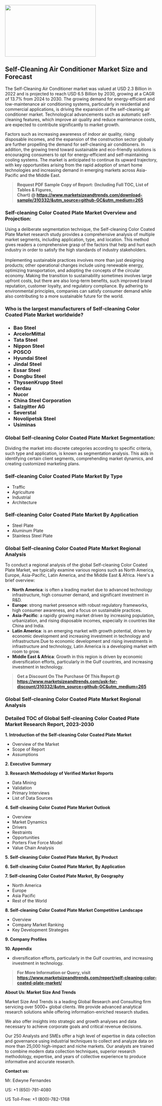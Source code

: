 <p><img class="alignnone size-medium wp-image-20088" src="https://ffe5etoiles.com/wp-content/uploads/2024/12/MST1-300x171.png" alt="" width="300" height="171" /></p><h2>Self-Cleaning Air Conditioner Market Size and Forecast</h2><p>The Self-Cleaning Air Conditioner market was valued at USD 2.3 Billion in 2022 and is projected to reach USD 6.5 Billion by 2030, growing at a CAGR of 13.7% from 2024 to 2030. The growing demand for energy-efficient and low-maintenance air conditioning systems, particularly in residential and commercial applications, is driving the expansion of the self-cleaning air conditioner market. Technological advancements such as automatic self-cleaning features, which improve air quality and reduce maintenance costs, are expected to contribute significantly to market growth.</p><p>Factors such as increasing awareness of indoor air quality, rising disposable incomes, and the expansion of the construction sector globally are further propelling the demand for self-cleaning air conditioners. In addition, the growing trend toward sustainable and eco-friendly solutions is encouraging consumers to opt for energy-efficient and self-maintaining cooling systems. The market is anticipated to continue its upward trajectory, with key opportunities arising from the rapid adoption of smart home technologies and increasing demand in emerging markets across Asia-Pacific and the Middle East.</p></p><blockquote id="" class=""><strong>Request PDF Sample Copy of Report: (Including Full TOC, List of Tables &amp; Figures, Chart)&nbsp;@&nbsp;<strong><a href="https://www.marketsizeandtrends.com/download-sample/310332/&utm_source=github-GC&utm_medium=265" target="_blank">https://www.marketsizeandtrends.com/download-sample/310332/&utm_source=github-GC&utm_medium=265</a></strong></strong></blockquote><h3 id="" class="">Self-cleaning Color Coated Plate Market&nbsp;Overview and Projection:</h3><p id="" class="">Using a deliberate segmentation technique, the Self-cleaning Color Coated Plate Market research study provides a comprehensive analysis of multiple market segments, including application, type, and location. This method gives readers a comprehensive grasp of the factors that help and hurt each industry in order to satisfy the high standards of industry stakeholders. <br /> <br />Implementing sustainable practices involves more than just designing products; other operational changes include using renewable energy, optimizing transportation, and adopting the concepts of the circular economy. Making the transition to sustainability sometimes involves large upfront costs, but there are also long-term benefits, such improved brand reputation, customer loyalty, and regulatory compliance. By adhering to environmental principles, companies can satisfy consumer demand while also contributing to a more sustainable future for the world.</p><h3 id="" class="">Who is the largest manufacturers of&nbsp;Self-cleaning Color Coated Plate Market worldwide?</h3><h3 class=""><p><ul><li>Bao Steel </li><li> ArcelorMittal </li><li> Tata Steel </li><li> Nippon Steel </li><li> POSCO </li><li> Hyundai Steel </li><li> Jindal Steel </li><li> Essar Steel </li><li> Dongbu Steel </li><li> ThyssenKrupp Steel </li><li> Gerdau </li><li> Nucor </li><li> China Steel Corporation </li><li> Salzgitter AG </li><li> Severstal </li><li> Novolipetsk Steel </li><li> Usiminas</li></ul></p></h3><h3 id="" class="">Global&nbsp;Self-cleaning Color Coated Plate Market Segmentation:</h3><p id="" class="">Dividing the market into discrete categories according to specific criteria, such type and application, is known as segmentation analysis. This aids in identifying certain client segments, comprehending market dynamics, and creating customized marketing plans.</p><h3 id="" class="">Self-cleaning Color Coated Plate Market&nbsp;By Type</h3><p><p><ul><li>Traffic</li><li> Agriculture</li><li> Industrial</li><li> Architecture</p></li></ul></p></p><h3 id="" class="">Self-cleaning Color Coated Plate Market&nbsp;By Application</h3><p class=""><p><ul><li>Steel Plate</li><li> Aluminum Plate</li><li> Stainless Steel Plate</li></ul></p></p><h3 id="" class="">Global Self-cleaning Color Coated Plate Market Regional Analysis</h3><p id="" class="">To conduct a regional analysis of the global Self-cleaning Color Coated Plate Market, we typically examine various regions such as North America, Europe, Asia-Pacific, Latin America, and the Middle East &amp; Africa. Here's a brief overview:</p><ul><li><strong>North America</strong>: is often a leading market due to advanced technology infrastructure, high consumer demand, and significant investment in R&amp;D.</li><li><strong>Europe</strong>: strong market presence with robust regulatory frameworks, high consumer awareness, and a focus on sustainable practices.</li><li><strong>Asia-Pacific</strong>: a rapidly growing market driven by increasing population, urbanization, and rising disposable incomes, especially in countries like China and India.</li><li><strong>Latin America</strong>: is an emerging market with growth potential, driven by economic development and increasing investment in technology and infrastructure.Due to economic development and rising investments in infrastructure and technology, Latin America is a developing market with room to grow.</li><li><strong>Middle East &amp; Africa</strong>: Growth in this region is driven by economic diversification efforts, particularly in the Gulf countries, and increasing investment in technology.</li></ul><blockquote id="" class=""><strong>Get a Discount On The Purchase Of This Report @ <strong><a href="https://www.marketsizeandtrends.com/ask-for-discount/310332/&utm_source=github-GC&utm_medium=265" target="_blank">https://www.marketsizeandtrends.com/ask-for-discount/310332/&utm_source=github-GC&utm_medium=265</a></strong></strong></blockquote><h3 id="" class="">Global Self-cleaning Color Coated Plate Market Regional Analysis</h3><h3 id="" class="">Detailed TOC of Global Self-cleaning Color Coated Plate Market Research Report, 2023-2030</h3><p id="" class=""><strong>1. Introduction of the Self-cleaning Color Coated Plate Market</strong></p><ul><li>Overview of the Market</li><li>Scope of Report</li><li>Assumptions</li></ul><p id="" class=""><strong>2. Executive Summary</strong></p><p id="" class=""><strong>3. Research Methodology of Verified Market Reports</strong></p><ul><li>Data Mining</li><li>Validation</li><li>Primary Interviews</li><li>List of Data Sources</li></ul><p id="" class=""><strong>4. Self-cleaning Color Coated Plate Market Outlook</strong></p><ul><li>Overview</li><li>Market Dynamics</li><li>Drivers</li><li>Restraints</li><li>Opportunities</li><li>Porters Five Force Model</li><li>Value Chain Analysis</li></ul><p id="" class=""><strong>5. Self-cleaning Color Coated Plate Market, By Product</strong></p><p id="" class=""><strong>6. Self-cleaning Color Coated Plate Market, By Application</strong></p><p id="" class=""><strong>7. Self-cleaning Color Coated Plate Market, By Geography</strong></p><ul><li>North America</li><li>Europe</li><li>Asia Pacific</li><li>Rest of the World</li></ul><p id="" class=""><strong>8. Self-cleaning Color Coated Plate Market Competitive Landscape</strong></p><ul><li>Overview</li><li>Company Market Ranking</li><li>Key Development Strategies</li></ul><p id="" class=""><strong>9. Company Profiles</strong></p><p id="" class=""><strong>10. Appendix</strong></p><ul><li>diversification efforts, particularly in the Gulf countries, and increasing investment in technology.</li></ul><blockquote id="" class=""><strong>For More Information or Query, visit <strong><strong><a href="https://www.marketsizeandtrends.com/report/self-cleaning-color-coated-plate-market/" target="_blank">https://www.marketsizeandtrends.com/report/self-cleaning-color-coated-plate-market/</a></strong></strong></strong></blockquote><p id="" class=""><strong>About Us: Market Size And Trends</strong></p><p id="" class="">Market Size And Trends is a leading Global Research and Consulting firm servicing over 5000+ global clients. We provide advanced analytical research solutions while offering information-enriched research studies.</p><p id="" class="">We also offer insights into strategic and growth analyses and data necessary to achieve corporate goals and critical revenue decisions.</p><p id="" class="">Our 250 Analysts and SMEs offer a high level of expertise in data collection and governance using industrial techniques to collect and analyze data on more than 25,000 high-impact and niche markets. Our analysts are trained to combine modern data collection techniques, superior research methodology, expertise, and years of collective experience to produce informative and accurate research.</p><p id="" class=""><strong>Contact us:</strong></p><p id="" class="">Mr. Edwyne Fernandes</p><p id="" class="">US: +1 (650)-781-4080</p><p id="" class="">US Toll-Free: +1 (800)-782-1768</p>
